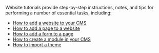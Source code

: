Website tutorials provide step-by-step instructions, notes, and tips for performing a number of essential tasks, including:

- <a href="/tutorials/websites/add-website/">How to add a website to your CMS</a> 
- <a href="/tutorials/websites/add-page-template/">How to add a page to a website</a> 
- <a href="/tutorials/websites/add-form/">How to add a form to a page</a> 
- <a href="/tutorials/websites/add-module/">How to create a module in your CMS</a> 
- <a href="/tutorials/websites/howtoimportatheme/">How to import a theme</a> 